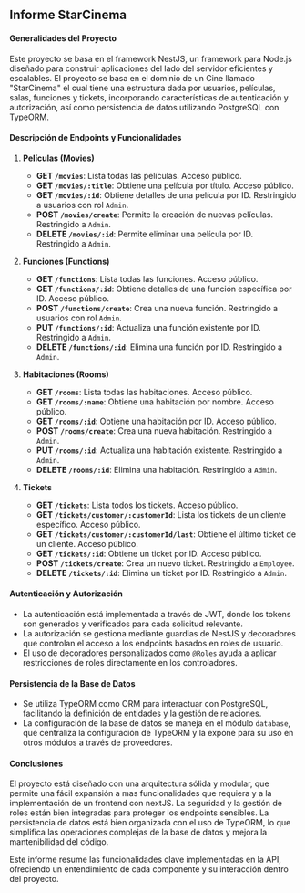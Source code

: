 ﻿
## Informe StarCinema

#### **Generalidades del Proyecto**
Este proyecto se basa en el framework NestJS, un framework para Node.js diseñado para construir aplicaciones del lado del servidor eficientes y escalables. El proyecto se basa en el dominio de un Cine llamado "StarCinema" el cual tiene una estructura dada por usuarios, películas, salas, funciones y tickets, incorporando características de autenticación y autorización, así como persistencia de datos utilizando PostgreSQL con TypeORM.

#### **Descripción de Endpoints y Funcionalidades**

1. **Películas (Movies)**
   - **GET `/movies`**: Lista todas las películas. Acceso público.
   - **GET `/movies/:title`**: Obtiene una película por título. Acceso público.
   - **GET `/movies/:id`**: Obtiene detalles de una película por ID. Restringido a usuarios con rol `Admin`.
   - **POST `/movies/create`**: Permite la creación de nuevas películas. Restringido a `Admin`.
   - **DELETE `/movies/:id`**: Permite eliminar una película por ID. Restringido a `Admin`.

2. **Funciones (Functions)**
   - **GET `/functions`**: Lista todas las funciones. Acceso público.
   - **GET `/functions/:id`**: Obtiene detalles de una función específica por ID. Acceso público.
   - **POST `/functions/create`**: Crea una nueva función. Restringido a usuarios con rol `Admin`.
   - **PUT `/functions/:id`**: Actualiza una función existente por ID. Restringido a `Admin`.
   - **DELETE `/functions/:id`**: Elimina una función por ID. Restringido a `Admin`.

3. **Habitaciones (Rooms)**
   - **GET `/rooms`**: Lista todas las habitaciones. Acceso público.
   - **GET `/rooms/:name`**: Obtiene una habitación por nombre. Acceso público.
   - **GET `/rooms/:id`**: Obtiene una habitación por ID. Acceso público.
   - **POST `/rooms/create`**: Crea una nueva habitación. Restringido a `Admin`.
   - **PUT `/rooms/:id`**: Actualiza una habitación existente. Restringido a `Admin`.
   - **DELETE `/rooms/:id`**: Elimina una habitación. Restringido a `Admin`.

4. **Tickets**
   - **GET `/tickets`**: Lista todos los tickets. Acceso público.
   - **GET `/tickets/customer/:customerId`**: Lista los tickets de un cliente específico. Acceso público.
   - **GET `/tickets/customer/:customerId/last`**: Obtiene el último ticket de un cliente. Acceso público.
   - **GET `/tickets/:id`**: Obtiene un ticket por ID. Acceso público.
   - **POST `/tickets/create`**: Crea un nuevo ticket. Restringido a `Employee`.
   - **DELETE `/tickets/:id`**: Elimina un ticket por ID. Restringido a `Admin`.

#### **Autenticación y Autorización**
- La autenticación está implementada a través de JWT, donde los tokens son generados y verificados para cada solicitud relevante.
- La autorización se gestiona mediante guardias de NestJS y decoradores que controlan el acceso a los endpoints basados en roles de usuario.
- El uso de decoradores personalizados como `@Roles` ayuda a aplicar restricciones de roles directamente en los controladores.

#### **Persistencia de la Base de Datos**
- Se utiliza TypeORM como ORM para interactuar con PostgreSQL, facilitando la definición de entidades y la gestión de relaciones.
- La configuración de la base de datos se maneja en el módulo `database`, que centraliza la configuración de TypeORM y la expone para su uso en otros módulos a través de proveedores.

#### **Conclusiones**
El proyecto está diseñado con una arquitectura sólida y modular, que permite una fácil expansión a mas funcionalidades que requiera y a la implementación de un frontend con nextJS. La seguridad y la gestión de roles están bien integradas para proteger los endpoints sensibles. La persistencia de datos está bien organizada con el uso de TypeORM, lo que simplifica las operaciones complejas de la base de datos y mejora la mantenibilidad del código.

Este informe resume las funcionalidades clave implementadas en la API, ofreciendo un entendimiento de cada componente y su interacción dentro del proyecto.
